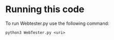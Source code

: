 # Running this code

To run Webtester.py use the following command:

```python3 WebTester.py <uri>```